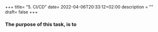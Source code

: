 +++
title= "5. CI/CD"
date= 2022-04-06T20:33:12+02:00
description = ""
draft= false
+++
### The purpose of this task, is to 